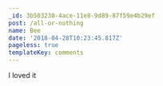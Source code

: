 ```yaml
---
_id: 3b503230-4ace-11e8-9d89-87f59e4b29ef
post: /all-or-nothing
name: Bee
date: '2018-04-28T10:23:45.817Z'
pageless: true
templateKey: comments
---
```

I loved it
